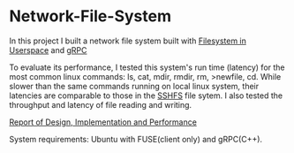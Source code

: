 # Network-File-System 

In this project I built a network file system built with [Filesystem in Userspace](https://sourceforge.net/projects/fuse/) and [gRPC](https://grpc.io/)

To evaluate its performance, I tested this system's run time (latency) for the most common linux commands: ls, cat, mdir, rmdir, rm, >newfile, cd. While slower than the same commands running on local linux system, their latencies are comparable to those in the [SSHFS](https://github.com/libfuse/sshfs) file sytem. I also tested the throughput and latency of file reading and writing.

[Report of Design, Implementation and Performance](NFS-Report.pdf)

System requirements: Ubuntu with FUSE(client only) and gRPC(C++).  

